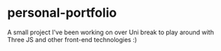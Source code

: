 # personal-portfolio
A small project I've been working on over Uni break to play around with Three JS and other front-end technologies :)
